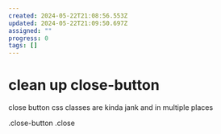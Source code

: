 ```yaml
---
created: 2024-05-22T21:08:56.553Z
updated: 2024-05-22T21:09:50.697Z
assigned: ""
progress: 0
tags: []
---
```


# clean up close-button

close button css classes are kinda jank and in multiple places

.close-button
.close
